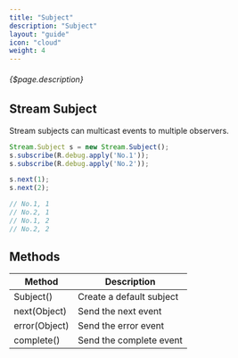 ```yaml
---
title: "Subject"
description: "Subject"
layout: "guide"
icon: "cloud"
weight: 4
---
```


###### {$page.description}

<article id="1">

## Stream Subject

Stream subjects can multicast events to multiple observers.

```javascript
Stream.Subject s = new Stream.Subject();
s.subscribe(R.debug.apply('No.1'));
s.subscribe(R.debug.apply('No.2'));

s.next(1);
s.next(2);

// No.1, 1
// No.2, 1
// No.1, 2
// No.2, 2
```

</article>

<article id="2">

## Methods

| Method | Description |
| ------ | ----------- |
| Subject() | Create a default subject |
| next(Object) | Send the next event |
| error(Object) | Send the error event |
| complete() | Send the complete event |

</article>

